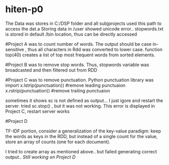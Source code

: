 # hiten-p0
The Data was stores in C:/DSP folder and all subjprojects used this path to access the dat.a
Storing data in /user showed unicode error..
stopwords.txt is stored in default /bin location, thus can be directly accessed

#Project A was to count number of words.
The output should be case in-sensitive , thus all characters in Rdd was converted to lower case.
function top(40) creates a list of top most frequent words from sorted elements.

#Project B was to remove stop words.
Thus, stopwords variable was broadcasted and then filtered out from RDD

#Project C was to remove punctuation.
Python punctuation library was import
 x.lstrip(punctuation)) #remove leading punctuaion
 x.rstrip(punctuation)) #remove trailing punctuaion
 
 sometimes it shows sc is not defined as output...
 I just igore and restart the server.
 tried sc.stop() , but it was not working.
 This error is displayed in Project C, restart server works

#Project D

TF-IDF portion, consider a generalization of the key-value paradigm:
keep the words as keys in the RDD, but instead of a single count for the value, store an
array of counts (one for each document).

I tried to create array as mentioned above.. but failed generating correct output..
*Still working on Project D*

